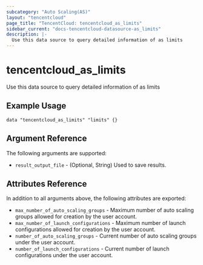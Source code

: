 ```yaml
---
subcategory: "Auto Scaling(AS)"
layout: "tencentcloud"
page_title: "TencentCloud: tencentcloud_as_limits"
sidebar_current: "docs-tencentcloud-datasource-as_limits"
description: |-
  Use this data source to query detailed information of as limits
---
```


# tencentcloud_as_limits

Use this data source to query detailed information of as limits

## Example Usage

```hcl
data "tencentcloud_as_limits" "limits" {}
```

## Argument Reference

The following arguments are supported:

* `result_output_file` - (Optional, String) Used to save results.

## Attributes Reference

In addition to all arguments above, the following attributes are exported:

* `max_number_of_auto_scaling_groups` - Maximum number of auto scaling groups allowed for creation by the user account.
* `max_number_of_launch_configurations` - Maximum number of launch configurations allowed for creation by the user account.
* `number_of_auto_scaling_groups` - Current number of auto scaling groups under the user account.
* `number_of_launch_configurations` - Current number of launch configurations under the user account.



